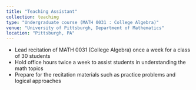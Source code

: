 ```yaml
---
title: "Teaching Assistant"
collection: teaching
type: "Undergraduate course (MATH 0031 : College Algebra)"
venue: "University of Pittsburgh, Department of Mathematics"
location: "Pittsburgh, PA"
---
```


- Lead recitation of MATH 0031 (College Algebra) once a week for a class of 30 students
- Hold office hours twice a week to assist students in understanding the math topics
- Prepare for the recitation materials such as practice problems and logical approaches
